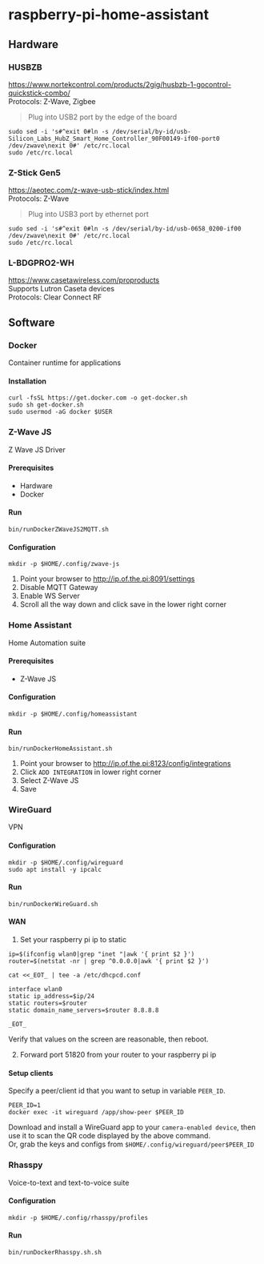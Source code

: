 # raspberry-pi-home-assistant

## Hardware

### HUSBZB
https://www.nortekcontrol.com/products/2gig/husbzb-1-gocontrol-quickstick-combo/  
Protocols: Z-Wave, Zigbee  

> Plug into USB2 port by the edge of the board  
```shell
sudo sed -i 's#^exit 0#ln -s /dev/serial/by-id/usb-Silicon_Labs_HubZ_Smart_Home_Controller_90F00149-if00-port0 /dev/zwave\nexit 0#' /etc/rc.local 
sudo /etc/rc.local 
```

### Z-Stick Gen5
https://aeotec.com/z-wave-usb-stick/index.html  
Protocols: Z-Wave  

> Plug into USB3 port by ethernet port
```shell
sudo sed -i 's#^exit 0#ln -s /dev/serial/by-id/usb-0658_0200-if00 /dev/zwave\nexit 0#' /etc/rc.local 
sudo /etc/rc.local 
```

### L-BDGPRO2-WH
https://www.casetawireless.com/proproducts  
Supports Lutron Caseta devices  
Protocols: Clear Connect RF  


## Software

### Docker
Container runtime for applications

#### Installation
```shell
curl -fsSL https://get.docker.com -o get-docker.sh
sudo sh get-docker.sh
sudo usermod -aG docker $USER
```

### Z-Wave JS
Z Wave JS Driver

#### Prerequisites
* Hardware
* Docker


#### Run
```shell
bin/runDockerZWaveJS2MQTT.sh
```

#### Configuration
```shell
mkdir -p $HOME/.config/zwave-js
```

1. Point your browser to http://ip.of.the.pi:8091/settings
1. Disable MQTT Gateway
1. Enable WS Server
1. Scroll all the way down and click save in the lower right corner


### Home Assistant
Home Automation suite

#### Prerequisites
* Z-Wave JS

#### Configuration
```shell
mkdir -p $HOME/.config/homeassistant
```
#### Run
```shell
bin/runDockerHomeAssistant.sh
```

1. Point your browser to http://ip.of.the.pi:8123/config/integrations
1. Click `ADD INTEGRATION` in lower right corner
1. Select Z-Wave JS
1. Save

### WireGuard
VPN

#### Configuration
```shell
mkdir -p $HOME/.config/wireguard
sudo apt install -y ipcalc
```

#### Run
```shell
bin/runDockerWireGuard.sh
```

#### WAN
1. Set your raspberry pi ip to static
```shell
ip=$(ifconfig wlan0|grep "inet "|awk '{ print $2 }')
router=$(netstat -nr | grep ^0.0.0.0|awk '{ print $2 }')

cat <<_EOT_ | tee -a /etc/dhcpcd.conf

interface wlan0
static ip_address=$ip/24
static routers=$router
static domain_name_servers=$router 8.8.8.8

_EOT_

```
Verify that values on the screen are reasonable, then reboot.

2. Forward port 51820 from your router to your raspberry pi ip

#### Setup clients
Specify a peer/client id that you want to setup in variable `PEER_ID`.

```shell
PEER_ID=1
docker exec -it wireguard /app/show-peer $PEER_ID
```

Download and install a WireGuard app to your `camera-enabled device`, then use it to scan the QR code displayed by the above command.  
Or, grab the keys and configs from `$HOME/.config/wireguard/peer$PEER_ID`  

### Rhasspy
Voice-to-text and text-to-voice suite
#### Configuration
```shell
mkdir -p $HOME/.config/rhasspy/profiles
```

#### Run
```shell
bin/runDockerRhasspy.sh.sh
```


